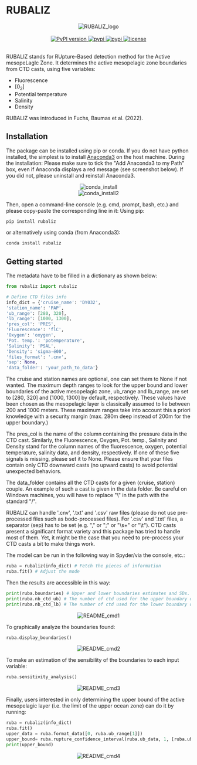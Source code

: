 # RUBALIZ
<div align="center">
  <img src="images/RUBALIZ_logo.png" alt="RUBALIZ_logo"/>
</div>

<br/>

<div align="center">
  <!-- Python version -->
  <a href="https://pypi.python.org/pypi/rubaliz">
    <img src="https://img.shields.io/badge/python-3.7-blue.svg?style=for-the-badge" alt="PyPI version"/>
  </a>
  <!-- PyPi -->
  <a href="https://pypi.python.org/pypi/rubaliz">
    <img src="https://img.shields.io/pypi/v/rubaliz.svg?style=for-the-badge" alt="pypi" />
  </a>
  <!-- Zenodo -->
  <a href="https://doi.org/10.5281/zenodo.6425451">
    <img src="https://zenodo.org/badge/doi/10.5281/zenodo.6425452.svg" alt="pypi" />
  </a>
  <!-- License -->
  <a href="https://opensource.org/licenses/MIT">
    <img src="http://img.shields.io/:license-mit-ff69b4.svg?style=for-the-badge" alt="license"/>
  </a>
</div>

<br/>

RUBALIZ stands for RUpture-Based detection method for the Active mesopeLagIc Zone.
It determines the active mesopelagic zone boundaries from CTD casts, using five variables:
- Fluorescence
- [0<sub>2</sub>]
- Potential temperature
- Salinity
- Density

RUBALIZ was introduced in Fuchs, Baumas et al. (2022).

## Installation
The package can be installed using pip or conda.
If you do not have python installed, the simplest is to install [Anaconda3](https://www.anaconda.com/products/distribution) on the host machine. During the installation: Please make sure to tick the "Add Anaconda3 to my Path" box, even if Anaconda displays a red message (see screenshot below). If you did not, please uninstall and reinstall Anaconda3.
<div align="center">
  <img src="images/conda_install.PNG" alt="conda_install"/>
</div>

<div align="center">
  <img src="images/conda_install2.png" alt="conda_install2"/>
</div>


Then, open a command-line console (e.g. cmd, prompt, bash, etc.) and please copy-paste the corresponding line in it:
Using pip:
```python
pip install rubaliz
```

or alternatively using conda (from Anaconda3):
```python
conda install rubaliz
```

## Getting started
The metadata have to be filled in a dictionary as shown below:

```python
from rubaliz import rubaliz

# Define CTD files info
info_dict = {'cruise_name': 'DY032',
'station_name': 'PAP',
'ub_range': [280, 320],
'lb_range': [1000, 1300],
'pres_col': 'PRES',
'Fluorescence': 'flC',
'Oxygen': 'oxygen',
'Pot. temp.': 'potemperature',
'Salinity': 'PSAL',   
'Density': 'sigma-é00',
'files_format': '.cnv',
'sep': None,
'data_folder': 'your_path_to_data'}
```

The cruise and station names are optional, one can set them to None if not wanted.
The maximum depth ranges to look for the upper bound and lower boundaries of the active mesopelagic zone, ub_range and lb_range, are set to [280, 320] and [1000, 1300] by default, respectively. These values have been chosen as the mesopelagic layer is classically assumed to lie between 200 and 1000 meters. These maximum ranges take into account this a priori knowledge with a security margin (max. 280m deep instead of 200m for the upper boundary.)

The pres_col is the name of the column containing the pressure data in the CTD cast.
Similarly, the Fluorescence, Oxygen, Pot. temp., Salinity and Density stand for the column names of the fluorescence, oxygen, potential temperature, salinity data, and density, respectively.
If one of these five signals is missing, please set it to None.
Please ensure that your files contain only CTD downward casts (no upward casts) to avoid potential unexpected behaviors.

The data_folder contains all the CTD casts for a given (cruise, station) couple. An example of such a cast is given in the data folder.
Be careful on Windows machines, you will have to replace "\\" in the path with the standard "/".

RUBALIZ can handle '.cnv', '.txt' and '.csv' raw files (please do not use pre-processed files such as bodc-processed files).
For '.csv' and '.txt' files, a separator (sep) has to be set (e.g. "," or ";" or "\s+" or "\t").
CTD casts present a significant format variety and this package has tried to handle most of them.
Yet, it might be the case that you need to pre-process your CTD casts a bit to make things work.

The model can be run in the following way in Spyder/via the console, etc.:
```python
ruba = rubaliz(info_dict) # Fetch the pieces of information
ruba.fit() # Adjust the mode
```

Then the results are accessible in this way:
```python
print(ruba.boundaries) # Upper and lower boundaries estimates and SDs.
print(ruba.nb_ctd_ub) # The number of ctd used for the upper boundary determination
print(ruba.nb_ctd_lb) # The number of ctd used for the lower boundary determination
```

<div align="center">
  <img src="images/README_cmd1.PNG" alt="README_cmd1"/>
</div>

To graphically analyze the boundaries found:
```python
ruba.display_boundaries()
```
<div align="center">
  <img src="images/README_cmd2.png" alt="README_cmd2"/>
</div>

To make an estimation of the sensibility of the boundaries to each input variable:
```python
ruba.sensitivity_analysis()
```

<div align="center">
  <img src="images/README_cmd3.png" alt="README_cmd3"/>
</div>

Finally, users interested in only determining the upper bound of the active mesopelagic layer (i.e. the limit of the upper ocean zone) can do it by running:
```python
ruba = rubaliz(info_dict)
ruba.fit()
upper_data = ruba.format_data([0, ruba.ub_range[1]])
upper_bound= ruba.rupture_confidence_interval(ruba.ub_data, 1, [ruba.ub_range[0], ruba.ub_range[1]])
print(upper_bound)
```

<div align="center">
  <img src="images/README_cmd4.PNG" alt="README_cmd4"/>
</div>
